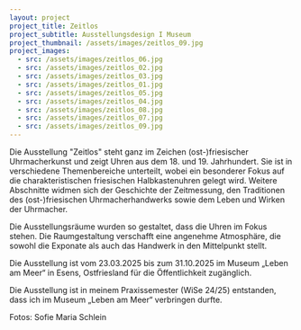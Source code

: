 ```yaml
---
layout: project
project_title: Zeitlos
project_subtitle: Ausstellungsdesign I Museum
project_thumbnail: /assets/images/zeitlos_09.jpg
project_images:
  - src: /assets/images/zeitlos_06.jpg
  - src: /assets/images/zeitlos_02.jpg
  - src: /assets/images/zeitlos_03.jpg
  - src: /assets/images/zeitlos_01.jpg
  - src: /assets/images/zeitlos_05.jpg
  - src: /assets/images/zeitlos_04.jpg
  - src: /assets/images/zeitlos_08.jpg
  - src: /assets/images/zeitlos_07.jpg
  - src: /assets/images/zeitlos_09.jpg
---
```

Die Ausstellung "Zeitlos" steht ganz im Zeichen (ost-)friesischer Uhrmacherkunst und zeigt Uhren aus dem 18. und 19. Jahrhundert. Sie ist in verschiedene Themenbereiche unterteilt, wobei ein besonderer Fokus auf die charakteristischen friesischen Halbkastenuhren gelegt wird. Weitere Abschnitte widmen sich der Geschichte der Zeitmessung, den Traditionen des (ost-)friesischen Uhrmacherhandwerks sowie dem Leben und Wirken der Uhrmacher.

Die Ausstellungsräume wurden so gestaltet, dass die Uhren im Fokus stehen. Die Raumgestaltung verschafft eine angenehme Atmosphäre, die sowohl die Exponate als auch das Handwerk in den Mittelpunkt stellt.

Die Ausstellung ist vom 23.03.2025 bis zum 31.10.2025 im Museum „Leben am Meer“ in Esens, Ostfriesland für die Öffentlichkeit zugänglich. 

Die Ausstellung ist in meinem Praxissemester (WiSe 24/25) entstanden, dass ich im Museum „Leben am Meer“ verbringen durfte.

Fotos: Sofie Maria Schlein